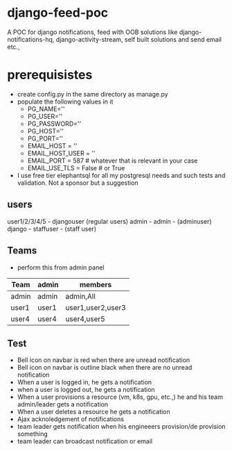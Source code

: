 # django-feed-poc
A POC for django notifications, feed with OOB solutions like django-notifications-hq, django-activity-stream, self built solutions and send email etc.,

# prerequisistes
- create config.py in the same directory as manage.py
- populate the following values in it
    - PG_NAME=''
    - PG_USER=''
    - PG_PASSWORD=''
    - PG_HOST=''
    - PG_PORT=''
    - EMAIL_HOST = ''
    - EMAIL_HOST_USER = ''
    - EMAIL_PORT = 587 # whatever that is relevant in your case
    - EMAIL_USE_TLS = False # or True
 - I use free tier elephantsql for all my postgresql needs and such tests and validation. Not a sponsor but a suggestion
## users
user1/2/3/4/5 - djangouser (regular users)
admin - admin - (adminuser)
django - staffuser - (staff user)
## Teams
- perform this from admin panel <br>

|Team |admin  | members|
| --- | --- | --- |
|admin|admin|admin,All|
|user1|user1|user1,user2,user3|
|user4|user4|user4,user5|

## Test
- Bell icon on navbar is red when there are unread notification
- Bell icon on navbar is outline black when there are no unread notification
- When a user is logged in, he gets a notification
- when a user is logged out, he gets a notification
- When a user provisions a resource (vm, k8s, gpu, etc.,) he and his team admin/leader gets a notification
- When a user deletes a resource he gets a notification
- Ajax acknoledgement of notifications
- team leader gets notification when his engineeers provision/de provision something
- team leader can broadcast notification or email

